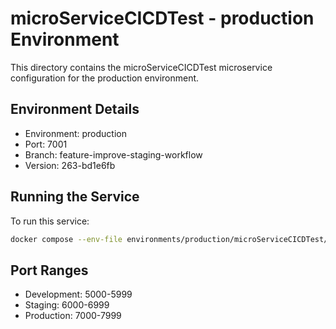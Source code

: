 # microServiceCICDTest - production Environment

This directory contains the microServiceCICDTest microservice configuration for the production environment.

## Environment Details
- Environment: production
- Port: 7001
- Branch: feature-improve-staging-workflow
- Version: 263-bd1e6fb

## Running the Service
To run this service:
```bash
docker compose --env-file environments/production/microServiceCICDTest/.env up -d
```

## Port Ranges
- Development: 5000-5999
- Staging: 6000-6999
- Production: 7000-7999
